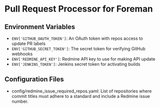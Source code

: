 # Pull Request Processor for Foreman

## Environment Variables

* `ENV['GITHUB_OAUTH_TOKEN']`: An OAuth token with repos access to update PR labels
* `ENV['GITHUB_SECRET_TOKEN']`: The secret token for verifying GitHub webhooks
* `ENV['REDMINE_API_KEY']`: Redmine API key to use for making API update
* `ENV['JENKINS_TOKEN']`: Jenkins secret token for activating builds

## Configuration Files

* config/redmine_issue_required_repos.yaml: List of repositories where commit titles must adhere to a standard and include a Redmine issue number.
